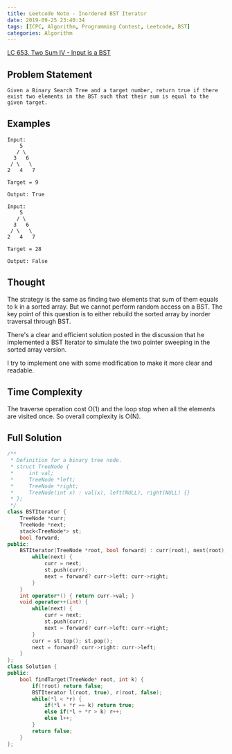 ```yaml
---
title: Leetcode Note - Inordered BST Iterator
date: 2019-09-25 23:40:34
tags: [ICPC, Algorithm, Programming Contest, Leetcode, BST]
categories: Algorithm
---
```


[LC 653. Two Sum IV - Input is a BST](https://leetcode.com/problems/two-sum-iv-input-is-a-bst/)

## Problem Statement
```
Given a Binary Search Tree and a target number, return true if there exist two elements in the BST such that their sum is equal to the given target.
```

## Examples
```
Input:
    5
   / \
  3   6
 / \   \
2   4   7

Target = 9

Output: True
```
```
Input:
    5
   / \
  3   6
 / \   \
2   4   7

Target = 28

Output: False
```

## Thought

The strategy is the same as finding two elements that sum of them equals to k in a sorted array. But we cannot perform random access on a BST. The key point of this question is to either rebuild the sorted array by inorder traversal through BST.

There's a clear and efficient solution posted in the discussion that he implemented a BST Iterator to simulate the two pointer sweeping in the sorted array version.

I try to implement one with some modification to make it more clear and readable.

## Time Complexity

The traverse operation cost O(1) and the loop stop when all the elements are visited once. So overall complexity is O(N).

## Full Solution
```cpp
/**
 * Definition for a binary tree node.
 * struct TreeNode {
 *     int val;
 *     TreeNode *left;
 *     TreeNode *right;
 *     TreeNode(int x) : val(x), left(NULL), right(NULL) {}
 * };
 */
class BSTIterator {
    TreeNode *curr;
    TreeNode *next;
    stack<TreeNode*> st;
    bool forward;
public:
    BSTIterator(TreeNode *root, bool forward) : curr(root), next(root), forward(forward) {
        while(next) {
            curr = next;
            st.push(curr);
            next = forward? curr->left: curr->right;
        }
    }
    int operator*() { return curr->val; }
    void operator++(int) {
        while(next) {
            curr = next;
            st.push(curr);
            next = forward? curr->left: curr->right;
        }
        curr = st.top(); st.pop();
        next = forward? curr->right: curr->left;
    }
};
class Solution {
public:
    bool findTarget(TreeNode* root, int k) {
        if(!root) return false;
        BSTIterator l(root, true), r(root, false);
        while(*l < *r) {
            if(*l + *r == k) return true;
            else if(*l + *r > k) r++;
            else l++;
        }
        return false;
    }
};
```
